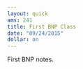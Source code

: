 ```yaml
---
layout: quick
ams: 241
title: First BNP Class
date: "09/24/2015"
dollar: on
---
```


First BNP notes.
